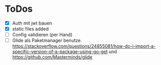 # ToDos

* [X] Auth mit jwt bauen
* [X] static files added
* [ ] Config validieren (per Hand)
* [ ] Glide als Paketmanager benutze. https://stackoverflow.com/questions/24855081/how-do-i-import-a-specific-version-of-a-package-using-go-get und https://github.com/Masterminds/glide

